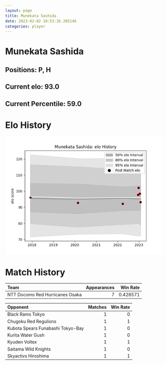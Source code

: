 ```yaml
---  
layout: page  
title: Munekata Sashida  
date: 2023-02-02 18:53:26.285146  
categories: player  
---
```

# Munekata Sashida

## Positions: P, H

## Current elo: 93.0

## Current Percentile: 59.0

# Elo History


![elo history](history_MunekataSashida.png)
# Match History


| Team                            |   Appearances |   Win Rate |
|:--------------------------------|--------------:|-----------:|
| NTT Docomo Red Hurricanes Osaka |             7 |   0.428571 |

| Opponent                          |   Matches |   Win Rate |
|:----------------------------------|----------:|-----------:|
| Black Rams Tokyo                  |         1 |          0 |
| Chugoku Red Regulions             |         1 |          1 |
| Kubota Spears Funabashi Tokyo-Bay |         1 |          0 |
| Kurita Water Gush                 |         1 |          0 |
| Kyuden Voltex                     |         1 |          1 |
| Saitama Wild Knights              |         1 |          0 |
| Skyactivs Hiroshima               |         1 |          1 |